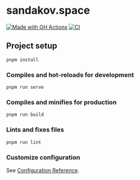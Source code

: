 # sandakov.space
[![Made with GH Actions](https://img.shields.io/badge/CI-GitHub_Actions-blue?logo=github-actions&logoColor=white)](https://github.com/features/actions "Go to GitHub Actions homepage") [![CI](https://github.com/MaxConsolas/sandakov.space-frontend/actions/workflows/main.yml/badge.svg?branch=main)](https://github.com/MaxConsolas/sandakov.space-frontend/actions/workflows/main.yml)

## Project setup
```
pnpm install
```

### Compiles and hot-reloads for development
```
pnpm run serve
```

### Compiles and minifies for production
```
pnpm run build
```

### Lints and fixes files
```
pnpm run lint
```

### Customize configuration
See [Configuration Reference](https://cli.vuejs.org/config/).

